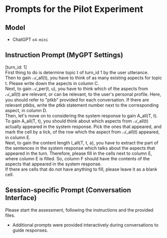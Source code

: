 # Prompts for the Pilot Experiment
## Model
- ChatGPT `o4-mini`

## Instruction Prompt (MyGPT Settings)
[turn_id: 1]  
First thing to do is determine topic t of turn_id 1 by the user utterance.  
Then to gain 𝒜_all(t), you have to think of as many existing aspects for topic t. Please write down the aspects in column C.  
Next, to gain 𝒜_per(t, u), you have to think which of the aspects from 𝒜_all(t) are relevant, or can be relevant, to the user's personal profile. Here, you should refer to "ptkb" provided for each conversation. If there are relevant ptkbs, write the ptkb statement number next to the corresponding aspect, in column D.  
Then, let's move on to considering the system response to gain A_all(T, t). To gain A_all(T, t), you should think about which aspects from 𝒜_all(t) actually appeared in the system response. Pick the ones that appeared, and mark the cell by a tick, of the row which the aspect from 𝒜_all(t) appeared, in column E.  
Next, to gain the content length l_all(T, t, a), you have to extract the part of the sentences in the system response which talks about the aspects that appeared in the turn. Therefore, please fill in the cells next to column E, where column E is filled. So, column F should have the contents of the aspects that appeared in the system response.  
If there are cells that do not have anything to fill, please leave it as a blank cell.

## Session-specific Prompt (Conversation Interface)
Please start the assessment, following the instructions and the provided files.

- Additional prompts were provided interactively during conversations to guide responses.
